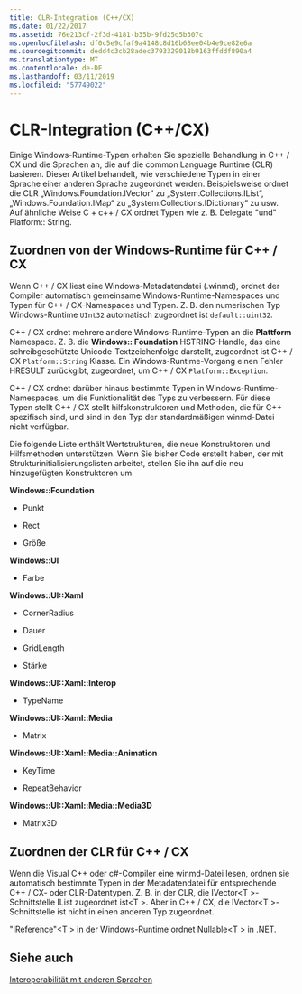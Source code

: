 ```yaml
---
title: CLR-Integration (C++/CX)
ms.date: 01/22/2017
ms.assetid: 76e213cf-2f3d-4181-b35b-9fd25d5b307c
ms.openlocfilehash: df0c5e9cfaf9a4148c8d16b68ee04b4e9ce82e6a
ms.sourcegitcommit: dedd4c3cb28adec3793329018b9163ffddf890a4
ms.translationtype: MT
ms.contentlocale: de-DE
ms.lasthandoff: 03/11/2019
ms.locfileid: "57749022"
---
```

# <a name="clr-integration-ccx"></a>CLR-Integration (C++/CX)

Einige Windows-Runtime-Typen erhalten Sie spezielle Behandlung in C++ / CX und die Sprachen an, die auf die common Language Runtime (CLR) basieren. Dieser Artikel behandelt, wie verschiedene Typen in einer Sprache einer anderen Sprache zugeordnet werden. Beispielsweise ordnet die CLR „Windows.Foundation.IVector“ zu „System.Collections.IList“, „Windows.Foundation.IMap“ zu „System.Collections.IDictionary“ zu usw. Auf ähnliche Weise C + c++ / CX ordnet Typen wie z. B. Delegate "und" Platform:: String.

## <a name="mapping-the-windows-runtime-to-ccx"></a>Zuordnen von der Windows-Runtime für C++ / CX

Wenn C++ / CX liest eine Windows-Metadatendatei (.winmd), ordnet der Compiler automatisch gemeinsame Windows-Runtime-Namespaces und Typen für C++ / CX-Namespaces und Typen. Z. B. den numerischen Typ Windows-Runtime `UInt32` automatisch zugeordnet ist `default::uint32`.

C++ / CX ordnet mehrere andere Windows-Runtime-Typen an die **Plattform** Namespace. Z. B. die **Windows:: Foundation** HSTRING-Handle, das eine schreibgeschützte Unicode-Textzeichenfolge darstellt, zugeordnet ist C++ / CX `Platform::String` Klasse. Ein Windows-Runtime-Vorgang einen Fehler HRESULT zurückgibt, zugeordnet, um C++ / CX `Platform::Exception`.

C++ / CX ordnet darüber hinaus bestimmte Typen in Windows-Runtime-Namespaces, um die Funktionalität des Typs zu verbessern. Für diese Typen stellt C++ / CX stellt hilfskonstruktoren und Methoden, die für C++ spezifisch sind, und sind in den Typ der standardmäßigen winmd-Datei nicht verfügbar.

Die folgende Liste enthält Wertstrukturen, die neue Konstruktoren und Hilfsmethoden unterstützen. Wenn Sie bisher Code erstellt haben, der mit Strukturinitialisierungslisten arbeitet, stellen Sie ihn auf die neu hinzugefügten Konstruktoren um.

**Windows::Foundation**

- Punkt

- Rect

- Größe

**Windows::UI**

- Farbe

**Windows::UI::Xaml**

- CornerRadius

- Dauer

- GridLength

- Stärke

**Windows::UI::Xaml::Interop**

- TypeName

**Windows::UI::Xaml::Media**

- Matrix

**Windows::UI::Xaml::Media::Animation**

- KeyTime

- RepeatBehavior

**Windows::UI::Xaml::Media::Media3D**

- Matrix3D

## <a name="mapping-the-clr-to-ccx"></a>Zuordnen der CLR für C++ / CX

Wenn die Visual C++ oder c#-Compiler eine winmd-Datei lesen, ordnen sie automatisch bestimmte Typen in der Metadatendatei für entsprechende C++ / CX- oder CLR-Datentypen. Z. B. in der CLR, die IVector\<T >-Schnittstelle IList zugeordnet ist\<T >. Aber in C++ / CX, die IVector\<T >-Schnittstelle ist nicht in einen anderen Typ zugeordnet.

"IReference"\<T > in der Windows-Runtime ordnet Nullable\<T > in .NET.

## <a name="see-also"></a>Siehe auch

[Interoperabilität mit anderen Sprachen](../cppcx/interoperating-with-other-languages-c-cx.md)

